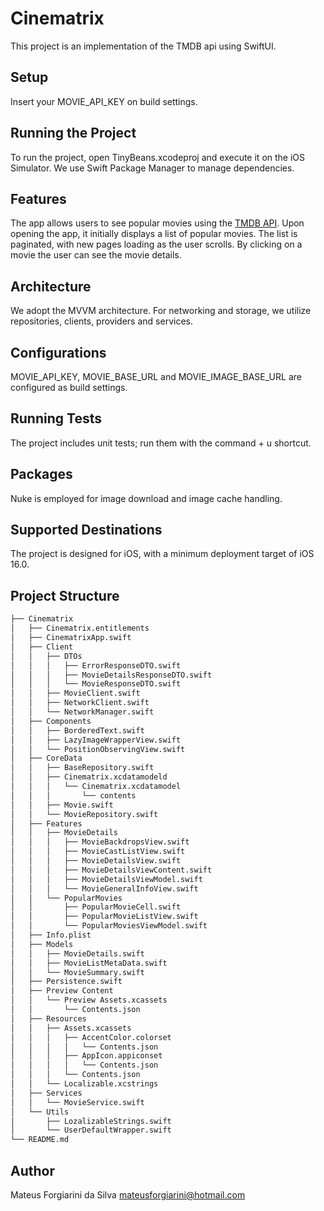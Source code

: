 # Cinematrix
This project is an implementation of the TMDB api using SwiftUI.

## Setup
Insert your MOVIE_API_KEY on build settings. 

## Running the Project
To run the project, open TinyBeans.xcodeproj and execute it on the iOS Simulator. We use Swift Package Manager to manage dependencies.

## Features
The app allows users to see popular movies using the [TMDB API](https://developer.themoviedb.org/reference/intro/getting-started). Upon opening the app, it initially displays a list of popular movies. The list is paginated, with new pages loading as the user scrolls. By clicking on a movie the user can see the movie details.

## Architecture
We adopt the MVVM architecture. For networking and storage, we utilize repositories, clients, providers and services.

## Configurations
MOVIE_API_KEY, MOVIE_BASE_URL and MOVIE_IMAGE_BASE_URL are configured as build settings.

## Running Tests
The project includes unit tests; run them with the command + u shortcut.

## Packages
Nuke is employed for image download and image cache handling. 

## Supported Destinations
The project is designed for iOS, with a minimum deployment target of iOS 16.0.

## Project Structure
```bash
├── Cinematrix
│   ├── Cinematrix.entitlements
│   ├── CinematrixApp.swift
│   ├── Client
│   │   ├── DTOs
│   │   │   ├── ErrorResponseDTO.swift
│   │   │   ├── MovieDetailsResponseDTO.swift
│   │   │   └── MovieResponseDTO.swift
│   │   ├── MovieClient.swift
│   │   ├── NetworkClient.swift
│   │   └── NetworkManager.swift
│   ├── Components
│   │   ├── BorderedText.swift
│   │   ├── LazyImageWrapperView.swift
│   │   └── PositionObservingView.swift
│   ├── CoreData
│   │   ├── BaseRepository.swift
│   │   ├── Cinematrix.xcdatamodeld
│   │   │   └── Cinematrix.xcdatamodel
│   │   │       └── contents
│   │   ├── Movie.swift
│   │   └── MovieRepository.swift
│   ├── Features
│   │   ├── MovieDetails
│   │   │   ├── MovieBackdropsView.swift
│   │   │   ├── MovieCastListView.swift
│   │   │   ├── MovieDetailsView.swift
│   │   │   ├── MovieDetailsViewContent.swift
│   │   │   ├── MovieDetailsViewModel.swift
│   │   │   └── MovieGeneralInfoView.swift
│   │   └── PopularMovies
│   │       ├── PopularMovieCell.swift
│   │       ├── PopularMovieListView.swift
│   │       └── PopularMoviesViewModel.swift
│   ├── Info.plist
│   ├── Models
│   │   ├── MovieDetails.swift
│   │   ├── MovieListMetaData.swift
│   │   └── MovieSummary.swift
│   ├── Persistence.swift
│   ├── Preview Content
│   │   └── Preview Assets.xcassets
│   │       └── Contents.json
│   ├── Resources
│   │   ├── Assets.xcassets
│   │   │   ├── AccentColor.colorset
│   │   │   │   └── Contents.json
│   │   │   ├── AppIcon.appiconset
│   │   │   │   └── Contents.json
│   │   │   └── Contents.json
│   │   └── Localizable.xcstrings
│   ├── Services
│   │   └── MovieService.swift
│   └── Utils
│       ├── LozalizableStrings.swift
│       └── UserDefaultWrapper.swift
└── README.md
```
## Author
Mateus Forgiarini da Silva
mateusforgiarini@hotmail.com

